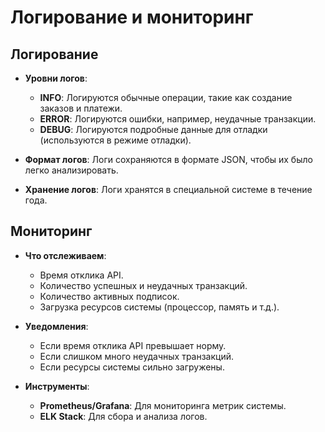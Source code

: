 # Логирование и мониторинг

## Логирование
- **Уровни логов**:
  - **INFO**: Логируются обычные операции, такие как создание заказов и платежи.
  - **ERROR**: Логируются ошибки, например, неудачные транзакции.
  - **DEBUG**: Логируются подробные данные для отладки (используются в режиме отладки).

- **Формат логов**: Логи сохраняются в формате JSON, чтобы их было легко анализировать.
- **Хранение логов**: Логи хранятся в специальной системе в течение года.

## Мониторинг
- **Что отслеживаем**:
  - Время отклика API.
  - Количество успешных и неудачных транзакций.
  - Количество активных подписок.
  - Загрузка ресурсов системы (процессор, память и т.д.).

- **Уведомления**:
  - Если время отклика API превышает норму.
  - Если слишком много неудачных транзакций.
  - Если ресурсы системы сильно загружены.

- **Инструменты**:
  - **Prometheus/Grafana**: Для мониторинга метрик системы.
  - **ELK Stack**: Для сбора и анализа логов.
